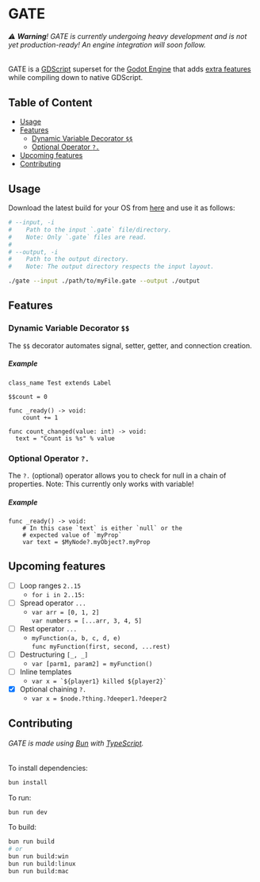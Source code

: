 # GATE
###### ⚠ **Warning**! GATE is currently undergoing heavy development and is not yet production-ready! An engine integration will soon follow.
GATE is a [GDScript](https://docs.godotengine.org/en/stable/tutorials/scripting/gdscript/gdscript_basics.html) superset for the [Godot Engine](https://godotengine.org/) that adds [extra features](#features) while compiling down to native GDScript.

## Table of Content
- [Usage](#usage)
- [Features](#features)
   * [Dynamic Variable Decorator `$$`](#dynamic-variable-decorator-)
   * [Optional Operator `?.`](#optional-operator)
- [Upcoming features](#upcoming-features)
- [Contributing](#contributing)

## Usage
Download the latest build for your OS from [here](https://github.com/Blade67/GATE/releases) and use it as follows:
```sh
# --input, -i
#    Path to the input `.gate` file/directory.
#    Note: Only `.gate` files are read.
#
# --output, -i
#    Path to the output directory.
#    Note: The output directory respects the input layout.

./gate --input ./path/to/myFile.gate --output ./output
```

## Features
### Dynamic Variable Decorator `$$`
The `$$` decorator automates signal, setter, getter, and connection creation.
##### Example
```gdscript
class_name Test extends Label

$$count = 0

func _ready() -> void:
    count += 1

func count_changed(value: int) -> void:
  text = "Count is %s" % value
```

### Optional Operator `?.`
The `?.` (optional) operator allows you to check for null in a chain of properties.
Note: This currently only works with variable!
##### Example
```gdscript
func _ready() -> void:
    # In this case `text` is either `null` or the
    # expected value of `myProp`
    var text = $MyNode?.myObject?.myProp
```

## Upcoming features
-   [ ] Loop ranges `2..15`
    - `for i in 2..15:`
-   [ ] Spread operator `...`
    - `var arr = [0, 1, 2]`<br>`var numbers = [...arr, 3, 4, 5]`
-   [ ] Rest operator `...`
    - `myFunction(a, b, c, d, e)`<br>`func myFunction(first, second, ...rest)`
-   [ ] Destructuring `[_, _]`
    - `var [parm1, param2] = myFunction()`
-   [ ] Inline templates
    - <code>var x = \`${player1} killed ${player2}`</code>
-   [x] Optional chaining `?.`
    - `var x = $node.?thing.?deeper1.?deeper2`

## Contributing
###### GATE is made using [Bun](https://bun.sh/) with [TypeScript](https://www.typescriptlang.org/).

To install dependencies:

```bash
bun install
```

To run:

```bash
bun run dev
```

To build:
```bash
bun run build
# or
bun run build:win
bun run build:linux
bun run build:mac
```
